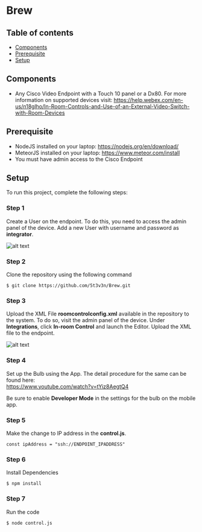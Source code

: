 # Brew

## Table of contents
* [Components](#components)
* [Prerequisite](#Prerequisite)
* [Setup](#setup)


## Components
* Any Cisco Video Endpoint with a Touch 10 panel or a Dx80. For more information on supported devices visit:   https://help.webex.com/en-us/n18glho/In-Room-Controls-and-Use-of-an-External-Video-Switch-with-Room-Devices


## Prerequisite
* NodeJS installed on your laptop: https://nodejs.org/en/download/
* MeteorJS installed on your laptop: https://www.meteor.com/install
* You must have admin access to the Cisco Endpoint 

	
## Setup
To run this project, complete the following steps:

### Step 1
Create a User on the endpoint. To do this, you need to access the admin panel of the device. Add a new User with username and password as **integrator**. 

![alt text](https://user-images.githubusercontent.com/12582569/54212591-2e943d80-4509-11e9-8978-28a5e3188387.png)

### Step 2
Clone the repository using the following command
```
$ git clone https://github.com/5t3v3n/Brew.git
```

### Step 3
Upload the XML File **roomcontrolconfig.xml** available in the repository to the system. To do so, visit the admin panel of the device. Under **Integrations**, click **In-room Control** and launch the Editor. Upload the XML file to the endpoint.

![alt text](https://user-images.githubusercontent.com/12582569/54215654-4b7f3f80-450e-11e9-9217-fb998c876d8f.png)


### Step 4
Set up the Bulb using the App. The detail procedure for the same can be found here:  
https://www.youtube.com/watch?v=tYiz8AegtQ4

Be sure to enable **Developer Mode** in the settings for the bulb on the mobile app.


### Step 5
Make the change to IP address in the **control.js**.
```
const ipAddress = "ssh://ENDPOINT_IPADDRESS"
```


### Step 6
Install Dependencies
```
$ npm install
```

### Step 7
Run the code 
```
$ node control.js
```


